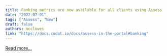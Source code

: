 ```yaml
---
title: Banking metrics are now available for all clients using Assess
date: "2022-07-01"
tags: ["Assess", "New"]
draft: false
authors: mcclowes
link: "https://docs.codat.io/docs/assess-in-the-portal#banking"
---
```


[Read more...](https://docs.codat.io/docs/assess-in-the-portal#banking)

<!--truncate-->
